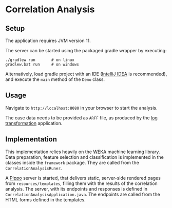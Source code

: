 # Correlation Analysis

## Setup

The application requires JVM version 11.

The server can be started using the packaged gradle wrapper by executing:
```
./gradlew run       # on linux
gradlew.bat run     # on windows
```

Alternatively, load gradle project with an IDE ([IntelliJ IDEA](https://www.jetbrains.com/idea/download) is recommended), and execute the `main` method of the `Demo` class.

## Usage

Navigate to `http://localhost:8080` in your browser to start the analysis.

The case data needs to be provided as `ARFF` file, as produced by the [log transformation](../log-transformer/README.md) application.

## Implementation

This implementation relies heavily on the [WEKA](https://www.cs.waikato.ac.nz/ml/weka/) machine learning library.
Data preparation, feature selection and classification is implemented in the classes inside the `framework` package.
They are called from the `CorrelationAnalysisRuner`.

A [Pippo](http://www.pippo.ro/doc/server.html) server is started, that delivers static, server-side rendered pages from `resources/templates`,
filling them with the results of the correlation analysis.
The server, with its endpoints and responses is defined in `CorrelationAnalysisApplication.java`.
The endpoints are called from the HTML forms defined in the templates.